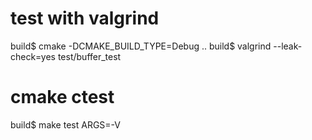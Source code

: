 # test with valgrind
build$ cmake -DCMAKE_BUILD_TYPE=Debug ..
build$ valgrind --leak-check=yes test/buffer_test


# cmake ctest
build$ make test ARGS=-V
